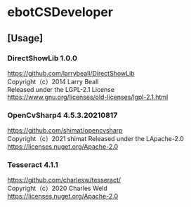 # ebotCSDeveloper

## [Usage]
### DirectShowLib 1.0.0
https://github.com/larrybeall/DirectShowLib  
Copyright（c）2014 Larry Beall  
Released under the LGPL-2.1 License  
https://www.gnu.org/licenses/old-licenses/lgpl-2.1.html

### OpenCvSharp4 4.5.3.20210817
https://github.com/shimat/opencvsharp  
Copyright（c）2021 shimat 
Released under the LApache-2.0  
https://licenses.nuget.org/Apache-2.0

### Tesseract 4.1.1
https://github.com/charlesw/tesseract/  
Copyright（c）2020 Charles Weld  
https://licenses.nuget.org/Apache-2.0  